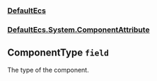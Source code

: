 ### [DefaultEcs](./DefaultEcs 'DefaultEcs')
### [DefaultEcs.System.ComponentAttribute](./DefaultEcs-System-ComponentAttribute 'DefaultEcs.System.ComponentAttribute')
## ComponentType `field`
The type of the component.
